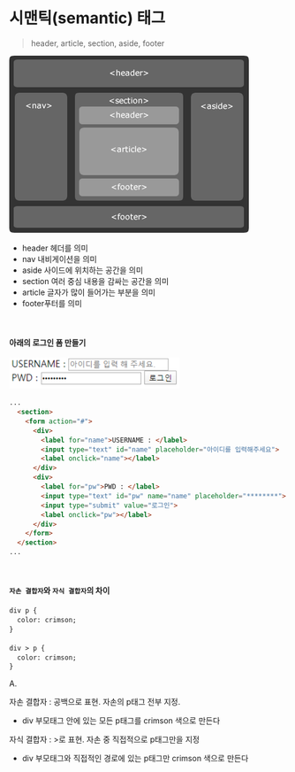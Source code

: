 # 시맨틱(semantic) 태그

> header, article, section, aside, footer

![img](시멘틱태그.assets/261CDE33564B2D3D2E-1625572515721)

- header 헤더를 의미 
- nav 내비게이션을 의미 
- aside 사이드에 위치하는 공간을 의미 
- section 여러 중심 내용을 감싸는 공간을 의미 
- article 글자가 많이 들어가는 부분을 의미 
- footer푸터를 의미 

<br>

#### 아래의 로그인 폼 만들기

![image-20210202133354108](시멘틱태그.assets/image-20210202133354108-1625572500663.png)

```html
...
  <section>
    <form action="#">
      <div>
        <label for="name">USERNAME : </label>
        <input type="text" id="name" placeholder="아이디를 입력해주세요">
        <label onclick="name"></label>
      </div>
      <div>
        <label for="pw">PWD : </label>
        <input type="text" id="pw" name="name" placeholder="********">
        <input type="submit" value="로그인">
        <label onclick="pw"></label>
      </div>
    </form>
  </section>
...
```

<br>

#### `자손 결합자`와 `자식 결합자`의 차이

```html
div p {
  color: crimson;
}

div > p {
  color: crimson;
}

```

A.

자손 결합자 : 공백으로 표현. 자손의 p태그 전부 지정.

- div 부모태그 안에 있는 모든 p태그를 crimson 색으로 만든다

자식 결합자 : >로 표현. 자손 중 직접적으로 p태그만을 지정

- div 부모태그와 직접적인 경로에 있는 p태그만 crimson 색으로 만든다